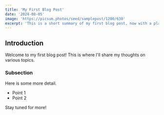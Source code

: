 ```yaml
---
title: 'My First Blog Post'
date: '2024-08-05'
image: 'https://picsum.photos/seed/samplepost/1200/630'
excerpt: 'This is a short summary of my first blog post, now with a placeholder image!'
---
```


## Introduction

Welcome to my first blog post! This is where I'll share my thoughts on various topics.

### Subsection

Here is some more detail.

*   Point 1
*   Point 2

Stay tuned for more!
